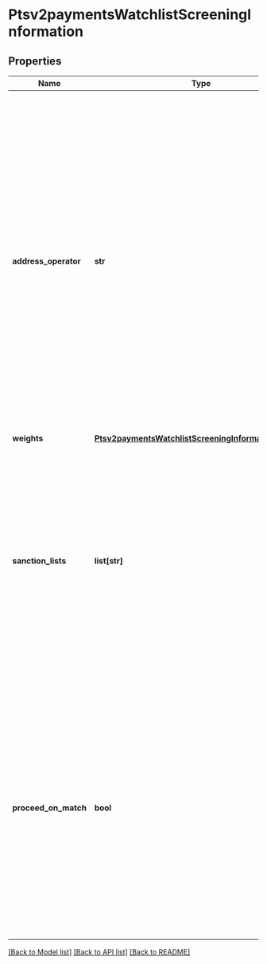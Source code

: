 # Ptsv2paymentsWatchlistScreeningInformation

## Properties
Name | Type | Description | Notes
------------ | ------------- | ------------- | -------------
**address_operator** | **str** | Parts of the customer&#39;s information that must match with an entry in the DPL (denied parties list) before a match occurs. This field can contain one of the following values: - AND: (default) The customer&#39;s name or company and the customer&#39;s address must appear in the database. - OR: The customer&#39;s name must appear in the database. - IGNORE: You want the service to detect a match only of the customer&#39;s name or company but not of the address.  | [optional] 
**weights** | [**Ptsv2paymentsWatchlistScreeningInformationWeights**](Ptsv2paymentsWatchlistScreeningInformationWeights.md) |  | [optional] 
**sanction_lists** | **list[str]** | Use this field to specify which list(s) you want checked with the request. The reply will include the list name as well as the response data. To check against multiple lists, enter multiple list codes separated by a caret (^). For more information, see \&quot;Restricted and Denied Parties List,\&quot; page 68.  | [optional] 
**proceed_on_match** | **bool** | Indicates whether the transaction should proceed if there is a match. Possible values: - &#x60;true&#x60;: Transaction proceeds even when match is found in the Denied Parties List. The match is noted in the response. - &#x60;false&#x60;: Normal watchlist screening behavior occurs. (Transaction stops if a match to DPL occurs. Transaction proceeds if no match.)  | [optional] 

[[Back to Model list]](../README.md#documentation-for-models) [[Back to API list]](../README.md#documentation-for-api-endpoints) [[Back to README]](../README.md)


